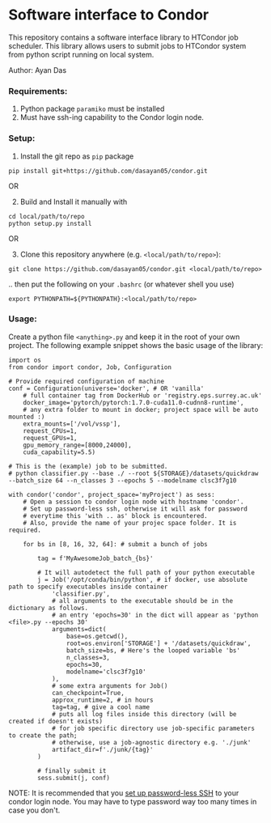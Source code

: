 # Software interface to Condor

This repository contains a software interface library to HTCondor job scheduler. This library allows users to submit jobs to HTCondor system from python script running on local system.

Author: Ayan Das

### Requirements:
1. Python package `paramiko` must be installed
2. Must have ssh-ing capability to the Condor login node.

### Setup:

1. Install the git repo as `pip` package

```
pip install git+https://github.com/dasayan05/condor.git
```

OR

2. Build and Install it manually with

```
cd local/path/to/repo
python setup.py install
```

OR

3. Clone this repository anywhere (e.g. `<local/path/to/repo>`):

```
git clone https://github.com/dasayan05/condor.git <local/path/to/repo>
```

.. then put the following on your `.bashrc` (or whatever shell you use)

```
export PYTHONPATH=${PYTHONPATH}:<local/path/to/repo>
```

### Usage:

Create a python file `<anything>.py` and keep it in the root of your own project.
The following example snippet shows the basic usage of the library:

```
import os
from condor import condor, Job, Configuration

# Provide required configuration of machine
conf = Configuration(universe='docker', # OR 'vanilla'
    # full container tag from DockerHub or 'registry.eps.surrey.ac.uk'
    docker_image='pytorch/pytorch:1.7.0-cuda11.0-cudnn8-runtime',
    # any extra folder to mount in docker; project space will be auto mounted :)
    extra_mounts=['/vol/vssp'],
    request_CPUs=1,
    request_GPUs=1,
    gpu_memory_range=[8000,24000],
    cuda_capability=5.5)

# This is the (example) job to be submitted.
# python classifier.py --base ./ --root ${STORAGE}/datasets/quickdraw --batch_size 64 --n_classes 3 --epochs 5 --modelname clsc3f7g10

with condor('condor', project_space='myProject') as sess:
    # Open a session to condor login node with hostname 'condor'.
    # Set up password-less ssh, otherwise it will ask for password
    # everytime this 'with .. as' block is encountered.
    # Also, provide the name of your projec space folder. It is required.

    for bs in [8, 16, 32, 64]: # submit a bunch of jobs

        tag = f'MyAwesomeJob_batch_{bs}'

        # It will autodetect the full path of your python executable
        j = Job('/opt/conda/bin/python', # if docker, use absolute path to specify executables inside container
            'classifier.py',
            # all arguments to the executable should be in the dictionary as follows.
            # an entry 'epochs=30' in the dict will appear as 'python <file>.py --epochs 30'
            arguments=dict(
                base=os.getcwd(),
                root=os.environ['STORAGE'] + '/datasets/quickdraw',
                batch_size=bs, # Here's the looped variable 'bs'
                n_classes=3,
                epochs=30,
                modelname='clsc3f7g10'
            ),
            # some extra arguments for Job()
            can_checkpoint=True,
            approx_runtime=2, # in hours
            tag=tag, # give a cool name
            # puts all log files inside this directory (will be created if doesn't exists)
            # for job specific directory use job-specific parameters to create the path;
            # otherwise, use a job-agnostic directory e.g. './junk'
            artifact_dir=f'./junk/{tag}'
        )

        # finally submit it
        sess.submit(j, conf)
```

NOTE: It is recommended that you [set up password-less SSH](https://askubuntu.com/a/46935) to your condor login node. You may have to type password way too many times in case you don't.
